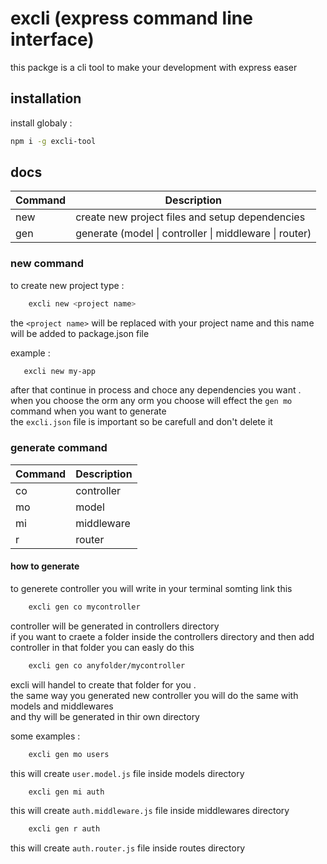 # excli (express command line interface)

this packge is a cli tool to make your development with express easer<br>

## installation
install globaly : <br>
```bash
npm i -g excli-tool
```

## docs
| Command | Description |
| --- | --- |
| new | create new project files and setup dependencies |
| gen | generate (model \| controller \| middleware \| router) |

### new command
to create new project type :
```bash
    excli new <project name>
```
the `<project name>` will be replaced with your project name and this name will be added to package.json file

example :
 ```bash
    excli new my-app
```
after that continue in process and choce any dependencies you want .<br>
when you choose the orm any orm you choose will effect the ```gen mo ``` command when you want to generate <br>
the ```excli.json``` file is important so be carefull and don't delete it

### generate command
| Command | Description |
| --- | --- |
| co | controller |
| mo | model |
| mi | middleware |
| r | router |

#### how to generate
to generete controller you will write in your terminal somting link this 
```bash
    excli gen co mycontroller
```
controller will be generated in controllers directory<br>
if you want to craete a folder inside the controllers directory and then add controller in that folder you can easly do this <br>
```bash
    excli gen co anyfolder/mycontroller
```
excli will handel to create that folder for you .<br>
the same way you generated new controller you will do the same with models and middlewares <br>
and thy will be generated in thir own directory

some examples : <br>
```bash
    excli gen mo users
```
this will create `user.model.js` file inside models directory
```bash
    excli gen mi auth
```
this will create `auth.middleware.js` file inside middlewares directory
```bash
    excli gen r auth
```
this will create `auth.router.js` file inside routes directory
